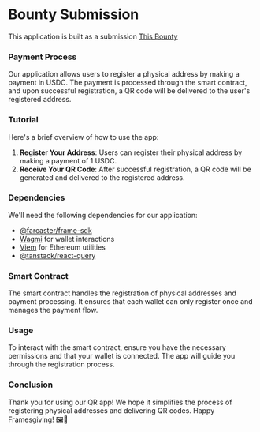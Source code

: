 # Bounty Submission
This application is built as a submission [This Bounty](https://www.bountycaster.xyz/bounty/0x8bb057c9167573360476200aea029e568e6fda36)


### Payment Process

Our application allows users to register a physical address by making a payment in USDC. The payment is processed through the smart contract, and upon successful registration, a QR code will be delivered to the user's registered address.

### Tutorial

Here's a brief overview of how to use the app:

1. **Register Your Address**: Users can register their physical address by making a payment of 1 USDC.
2. **Receive Your QR Code**: After successful registration, a QR code will be generated and delivered to the registered address.

### Dependencies

We'll need the following dependencies for our application:

- [@farcaster/frame-sdk](https://github.com/farcasterxyz/frames/)
- [Wagmi](https://wagmi.sh/) for wallet interactions
- [Viem](https://viem.sh/) for Ethereum utilities
- [@tanstack/react-query](https://tanstack.com/query/latest)

### Smart Contract

The smart contract handles the registration of physical addresses and payment processing. It ensures that each wallet can only register once and manages the payment flow.

### Usage

To interact with the smart contract, ensure you have the necessary permissions and that your wallet is connected. The app will guide you through the registration process.

### Conclusion

Thank you for using our QR app! We hope it simplifies the process of registering physical addresses and delivering QR codes. Happy Framesgiving! 🖼️🦃